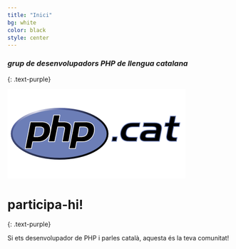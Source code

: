 ```yaml
---
title: "Inici"
bg: white
color: black
style: center
---
```


### *grup de desenvolupadors PHP de llengua catalana*
{: .text-purple}

![image](/img/PHP.cat-logo400x200.png)


# participa-hi!
{: .text-purple}


Si ets desenvolupador de PHP i parles català, aquesta és la teva comunitat!
